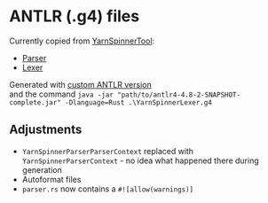 # ANTLR (.g4) files

Currently copied from [YarnSpinnerTool](https://github.com/YarnSpinnerTool/YarnSpinner/tree/v2.3.0/YarnSpinner.Compiler):
* [Parser](https://raw.githubusercontent.com/YarnSpinnerTool/YarnSpinner/v2.3.0/YarnSpinner.Compiler/YarnSpinnerParser.g4)
* [Lexer](https://raw.githubusercontent.com/YarnSpinnerTool/YarnSpinner/v2.3.0/YarnSpinner.Compiler/YarnSpinnerLexer.g4)

Generated with [custom ANTLR version](https://github.com/rrevenantt/antlr4rust/releases/tag/antlr4-4.8-2-Rust0.3.0-beta) \
and the command `java -jar "path/to/antlr4-4.8-2-SNAPSHOT-complete.jar" -Dlanguage=Rust .\YarnSpinnerLexer.g4`

## Adjustments
* `YarnSpinnerParserParserContext` replaced with `YarnSpinnerParserContext` - no idea what happened there during generation
* Autoformat files
* `parser.rs` now contains a `#![allow(warnings)]`